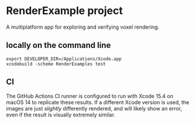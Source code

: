 # RenderExample project

A multiplatform app for exploring and verifying voxel rendering.

## locally on the command line

    export DEVELOPER_DIR=/Applications/Xcode.app
    xcodebuild -scheme RenderExamples test

## CI

The GitHub Actions CI runner is configured to run with Xcode 15.4 on macOS 14
to replicate these results. If a different Xcode version is used, the images
are just _slightly_ differently rendered, and will likely show an error, even
if the result is visually extremely similar.


